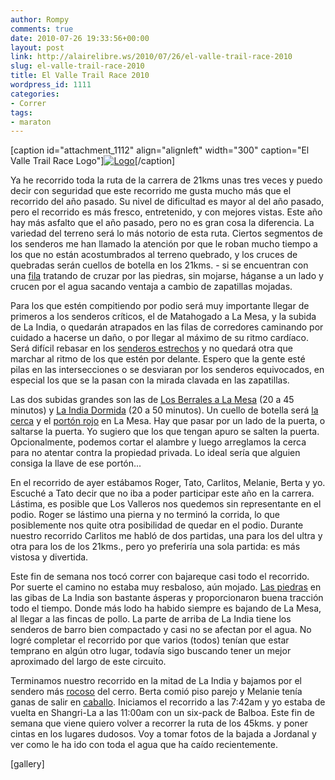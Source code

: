 ```yaml
---
author: Rompy
comments: true
date: 2010-07-26 19:33:56+00:00
layout: post
link: http://alairelibre.ws/2010/07/26/el-valle-trail-race-2010
slug: el-valle-trail-race-2010
title: El Valle Trail Race 2010
wordpress_id: 1111
categories:
- Correr
tags:
- maraton
---
```


[caption id="attachment_1112" align="alignleft" width="300" caption="El Valle Trail Race Logo"][![Logo](http://alairelibre.ws/wp-content/uploads/2010/07/ELVALLE_LOGOMHMx02-300x282.jpg)](http://alairelibre.ws/wp-content/uploads/2010/07/ELVALLE_LOGOMHMx02-300x282.jpg)[/caption]

Ya he recorrido toda la ruta de la carrera de 21kms unas tres veces y puedo decir con seguridad que este recorrido me gusta mucho más que el recorrido del año pasado. Su nivel de dificultad es mayor al del año pasado, pero el recorrido es más fresco, entretenido, y con mejores vistas. Este año hay más asfalto que el año pasado, pero no es gran cosa la diferencia. La variedad del terreno será lo más notorio de esta ruta. Ciertos segmentos de los senderos me han llamado la atención por que le roban mucho tiempo a los que no están acostumbrados al terreno quebrado, y los cruces de quebradas serán cuellos de botella en los 21kms. - si se encuentran con una [fila](http://alairelibre.ws/wp-content/uploads/2010/07/P7250513.jpg) tratando de cruzar por las piedras, sin mojarse, háganse a un lado y crucen por el agua sacando ventaja a cambio de zapatillas mojadas.

Para los que estén compitiendo por podio será muy importante llegar de primeros a los senderos críticos, el de Matahogado a La Mesa, y la subida de La India, o quedarán atrapados en las filas de corredores caminando por cuidado a hacerse un daño, o por llegar al máximo de su ritmo cardíaco. Será difícil rebasar en los [senderos estrechos](http://alairelibre.ws/wp-content/uploads/2010/07/P7250590.jpg) y no quedará otra que marchar al ritmo de los que estén por delante. Espero que la gente esté pilas en las intersecciones o se desviaran por los senderos equivocados, en especial los que se la pasan con la mirada clavada en las zapatillas.

Las dos subidas grandes son las de [Los Berrales a La Mesa](http://alairelibre.ws/wp-content/uploads/2010/07/P7250521.jpg) (20 a 45 minutos) y [La India Dormida](http://alairelibre.ws/wp-content/uploads/2010/07/P7250584.jpg) (20 a 50 minutos). Un cuello de botella será [la cerca](http://alairelibre.ws/wp-content/uploads/2010/07/P7250530.jpg) y el [portón rojo](http://alairelibre.ws/wp-content/uploads/2010/07/P7250529.jpg) en La Mesa. Hay que pasar por un lado de la puerta, o saltarse la puerta. Yo sugiero que los que tengan apuro se salten la puerta. Opcionalmente, podemos cortar el alambre y luego arreglamos la cerca para no atentar contra la propiedad privada. Lo ideal sería que alguien consiga la llave de ese portón...

En el recorrido de ayer estábamos Roger, Tato, Carlitos, Melanie, Berta y yo. Escuché a Tato decir que no iba a poder participar este año en la carrera. Lástima, es posible que Los Valleros nos quedemos sin representante en el podio. Roger se lástimo una pierna y no terminó la corrida, lo que posiblemente nos quite otra posibilidad de quedar en el podio. Durante nuestro recorrido Carlitos me habló de dos partidas, una para los del ultra y otra para los de los 21kms., pero yo preferiría una sola partida: es más vistosa y divertida.

Este fin de semana nos tocó correr con bajareque casi todo el recorrido. Por suerte el camino no estaba muy resbaloso, aún mojado. [Las piedras](http://alairelibre.ws/wp-content/uploads/2010/07/P7250596.jpg) en las gibas de La India son bastante ásperas y proporcionaron buena tracción todo el tiempo. Donde más lodo ha habido siempre es bajando de La Mesa, al llegar a las fincas de pollo. La parte de arriba de La India tiene los senderos de barro bien compactado y casi no se afectan por el agua. No logré completar el recorrido por que varios (todos) tenían que estar temprano en algún otro lugar, todavía sigo buscando tener un mejor aproximado del largo de este circuito.

Terminamos nuestro recorrido en la mitad de La India y bajamos por el sendero más [rocoso](http://alairelibre.ws/wp-content/uploads/2010/07/P7250611.jpg) del cerro. Berta comió piso parejo y Melanie tenía ganas de salir en [caballo](http://alairelibre.ws/wp-content/uploads/2010/07/P7250614.jpg). Iniciamos el recorrido a las 7:42am y yo estaba de vuelta en Shangri-La a las 11:00am con un six-pack de Balboa. Este fin de semana que viene quiero volver a recorrer la ruta de los 45kms. y poner cintas en los lugares dudosos. Voy a tomar fotos de la bajada a Jordanal y ver como le ha ido con toda el agua que ha caído recientemente.

[gallery]

